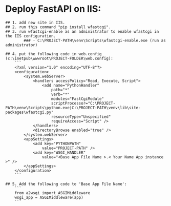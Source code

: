 # Deploy FastAPI on IIS:

    ## 1. add new site in IIS.
    ## 2. run this command "pip install wfastcgi".
    ## 3. run wfastcgi-enable as an administrator to enable wfastcgi in the IIS configuration.
            ### - C:\PROJECT-PATH\venv\Scripts\wfastcgi-enable.exe (run as administrator)

    ## 4. put the following code in web.config (c:\inetpub\wwwroot\PROJECT-FOLDER\web.config):
        ```
        <?xml version="1.0" encoding="UTF-8"?>
        <configuration>
            <system.webServer>
                <handlers accessPolicy="Read, Execute, Script">
                    <add name="PythonHandler"
                        path="*"
                        verb="*"
                        modules="FastCgiModule"
                        scriptProcessor="C:\PROJECT-PATH\venv\Scripts\python.exe|C:\PROJECT-PATH\venv\lib\site-packages\wfastcgi.py"
                        resourceType="Unspecified"
                        requireAccess="Script" />
                </handlers>
                <directoryBrowse enabled="true" />
            </system.webServer>
            <appSettings>
                <add key="PYTHONPATH"
                    value="PROJECT-PATH" />
                <add key="WSGI_HANDLER"
                    value="<Base App File Name >.< Your Name App instance >" />
            </appSettings>
        </configuration>
        ```

    ## 5. Add the following code to 'Base App File Name':
        ```
        from a2wsgi import ASGIMiddleware
        wsgi_app = ASGIMiddleware(app)
        ```
